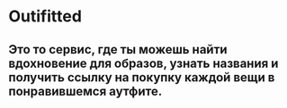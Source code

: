 # **Outifitted** 
## **Это то сервис, где ты можешь найти вдохновение для образов, узнать названия и получить ссылку на покупку каждой вещи в понравившемся аутфите.**  
